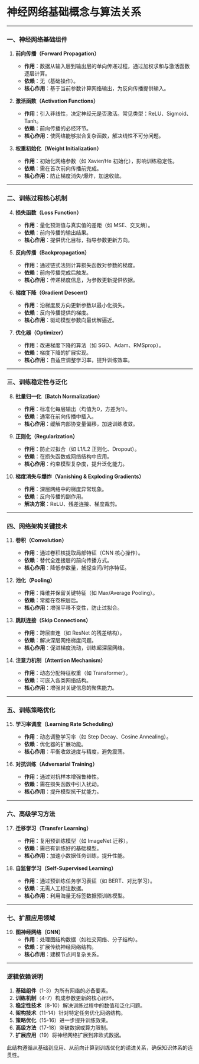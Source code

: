 
# 神经网络基础概念与算法关系

---

### 一、神经网络基础组件
1. **前向传播（Forward Propagation）**
   - **作用**：数据从输入层到输出层的单向传递过程，通过加权求和与激活函数逐层计算。
   - **依赖**：无（基础操作）。
   - **核心作用**：基于当前参数计算网络输出，为反向传播提供输入。

2. **激活函数（Activation Functions）**
   - **作用**：引入非线性，决定神经元是否激活。常见类型：ReLU、Sigmoid、Tanh。
   - **依赖**：前向传播的必经环节。
   - **核心作用**：使网络能够拟合复杂函数，解决线性不可分问题。

3. **权重初始化（Weight Initialization）**
   - **作用**：初始化网络参数（如 Xavier/He 初始化），影响训练稳定性。
   - **依赖**：需在首次前向传播前完成。
   - **核心作用**：防止梯度消失/爆炸，加速收敛。

---

### 二、训练过程核心机制
4. **损失函数（Loss Function）**
   - **作用**：量化预测值与真实值的差距（如 MSE、交叉熵）。
   - **依赖**：前向传播的输出结果。
   - **核心作用**：提供优化目标，指导参数更新方向。

5. **反向传播（Backpropagation）**
   - **作用**：通过链式法则计算损失函数对参数的梯度。
   - **依赖**：前向传播完成后触发。
   - **核心作用**：传递梯度信息，为参数更新提供依据。

6. **梯度下降（Gradient Descent）**
   - **作用**：沿梯度反方向更新参数以最小化损失。
   - **依赖**：反向传播提供的梯度。
   - **核心作用**：驱动模型参数向最优解逼近。

7. **优化器（Optimizer）**
   - **作用**：改进梯度下降的算法（如 SGD、Adam、RMSprop）。
   - **依赖**：梯度下降的扩展实现。
   - **核心作用**：自适应调整学习率，提升训练效率。

---

### 三、训练稳定性与泛化
8. **批量归一化（Batch Normalization）**
   - **作用**：标准化每层输出（均值为0，方差为1）。
   - **依赖**：通常在前向传播中插入。
   - **核心作用**：缓解内部协变量偏移，加速训练收敛。

9. **正则化（Regularization）**
   - **作用**：防止过拟合（如 L1/L2 正则化、Dropout）。
   - **依赖**：在损失函数或网络结构中应用。
   - **核心作用**：约束模型复杂度，提升泛化能力。

10. **梯度消失与爆炸（Vanishing & Exploding Gradients）**
    - **作用**：深层网络中的梯度异常现象。
    - **依赖**：反向传播的副作用。
    - **解决方案**：ReLU、残差连接、梯度裁剪。

---

### 四、网络架构关键技术
11. **卷积（Convolution）**
    - **作用**：通过卷积核提取局部特征（CNN 核心操作）。
    - **依赖**：替代全连接层的前向传播方式。
    - **核心作用**：降低参数量，捕捉空间/时序特征。

12. **池化（Pooling）**
    - **作用**：降维并保留关键特征（如 Max/Average Pooling）。
    - **依赖**：常接在卷积层后。
    - **核心作用**：增强平移不变性，防止过拟合。

13. **跳跃连接（Skip Connections）**
    - **作用**：跨层直连（如 ResNet 的残差结构）。
    - **依赖**：解决深层网络梯度问题。
    - **核心作用**：促进梯度流动，训练超深层网络。

14. **注意力机制（Attention Mechanism）**
    - **作用**：动态分配特征权重（如 Transformer）。
    - **依赖**：可嵌入各类网络结构。
    - **核心作用**：增强对关键信息的聚焦能力。

---

### 五、训练策略优化
15. **学习率调度（Learning Rate Scheduling）**
    - **作用**：动态调整学习率（如 Step Decay、Cosine Annealing）。
    - **依赖**：优化器的扩展功能。
    - **核心作用**：平衡收敛速度与精度，避免震荡。

16. **对抗训练（Adversarial Training）**
    - **作用**：通过对抗样本增强鲁棒性。
    - **依赖**：需在损失函数中引入扰动。
    - **核心作用**：提升模型抗干扰能力。

---

### 六、高级学习方法
17. **迁移学习（Transfer Learning）**
    - **作用**：复用预训练模型（如 ImageNet 迁移）。
    - **依赖**：需已有训练好的基础模型。
    - **核心作用**：加速小数据任务训练，提升性能。

18. **自监督学习（Self-Supervised Learning）**
    - **作用**：通过预训练任务学习表征（如 BERT、对比学习）。
    - **依赖**：无需人工标注数据。
    - **核心作用**：利用海量无标签数据预训练模型。

---

### 七、扩展应用领域
19. **图神经网络（GNN）**
    - **作用**：处理图结构数据（如社交网络、分子结构）。
    - **依赖**：扩展传统神经网络结构。
    - **核心作用**：建模节点间复杂关系。

---

### 逻辑依赖说明
1. **基础组件**（1-3）为所有网络的必备要素。
2. **训练机制**（4-7）构成参数更新的核心闭环。
3. **稳定性技术**（8-10）解决训练过程中的数值和泛化问题。
4. **架构技术**（11-14）针对特定任务优化网络结构。
5. **策略优化**（15-16）进一步提升训练效果。
6. **高级方法**（17-18）突破数据或算力限制。
7. **扩展应用**（19）将神经网络扩展到非欧式数据。

此结构遵循从基础到应用、从前向计算到训练优化的递进关系，确保知识体系的连贯性。